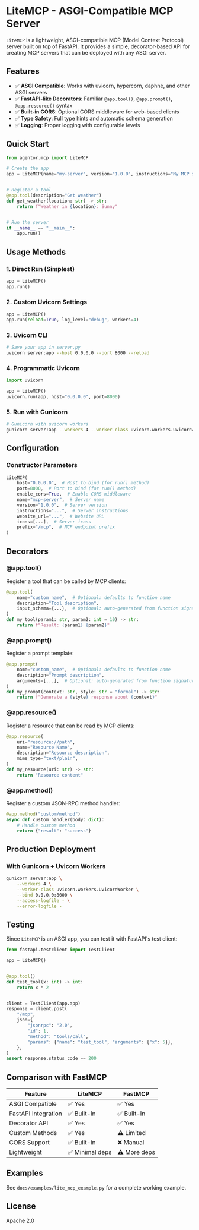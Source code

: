 # LiteMCP - ASGI-Compatible MCP Server

`LiteMCP` is a lightweight, ASGI-compatible MCP (Model Context Protocol) server built on top of FastAPI. It provides a simple, decorator-based API for creating MCP servers that can be deployed with any ASGI server.

## Features

- ✅ **ASGI Compatible**: Works with uvicorn, hypercorn, daphne, and other ASGI servers
- ✅ **FastAPI-like Decorators**: Familiar `@app.tool()`, `@app.prompt()`, `@app.resource()` syntax
- ✅ **Built-in CORS**: Optional CORS middleware for web-based clients
- ✅ **Type Safety**: Full type hints and automatic schema generation
- ✅ **Logging**: Proper logging with configurable levels

## Quick Start

```python
from agentor.mcp import LiteMCP

# Create the app
app = LiteMCP(name="my-server", version="1.0.0", instructions="My MCP server")


# Register a tool
@app.tool(description="Get weather")
def get_weather(location: str) -> str:
    return f"Weather in {location}: Sunny"


# Run the server
if __name__ == "__main__":
    app.run()
```

## Usage Methods

### 1. Direct Run (Simplest)

```python
app = LiteMCP()
app.run()
```

### 2. Custom Uvicorn Settings

```python
app = LiteMCP()
app.run(reload=True, log_level="debug", workers=4)
```

### 3. Uvicorn CLI

```bash
# Save your app in server.py
uvicorn server:app --host 0.0.0.0 --port 8000 --reload
```

### 4. Programmatic Uvicorn

```python
import uvicorn

app = LiteMCP()
uvicorn.run(app, host="0.0.0.0", port=8000)
```

### 5. Run with Gunicorn

```bash
# Gunicorn with uvicorn workers
gunicorn server:app --workers 4 --worker-class uvicorn.workers.UvicornWorker
```

## Configuration

### Constructor Parameters

```python
LiteMCP(
    host="0.0.0.0",  # Host to bind (for run() method)
    port=8000,  # Port to bind (for run() method)
    enable_cors=True,  # Enable CORS middleware
    name="mcp-server",  # Server name
    version="1.0.0",  # Server version
    instructions="...",  # Server instructions
    website_url="...",  # Website URL
    icons=[...],  # Server icons
    prefix="/mcp",  # MCP endpoint prefix
)
```

## Decorators

### @app.tool()

Register a tool that can be called by MCP clients:

```python
@app.tool(
    name="custom_name",  # Optional: defaults to function name
    description="Tool description",
    input_schema={...},  # Optional: auto-generated from function signature
)
def my_tool(param1: str, param2: int = 10) -> str:
    return f"Result: {param1} {param2}"
```

### @app.prompt()

Register a prompt template:

```python
@app.prompt(
    name="custom_name",  # Optional: defaults to function name
    description="Prompt description",
    arguments=[...],  # Optional: auto-generated from function signature
)
def my_prompt(context: str, style: str = "formal") -> str:
    return f"Generate a {style} response about {context}"
```

### @app.resource()

Register a resource that can be read by MCP clients:

```python
@app.resource(
    uri="resource://path",
    name="Resource Name",
    description="Resource description",
    mime_type="text/plain",
)
def my_resource(uri: str) -> str:
    return "Resource content"
```

### @app.method()

Register a custom JSON-RPC method handler:

```python
@app.method("custom/method")
async def custom_handler(body: dict):
    # Handle custom method
    return {"result": "success"}
```

## Production Deployment

### With Gunicorn + Uvicorn Workers

```bash
gunicorn server:app \
    --workers 4 \
    --worker-class uvicorn.workers.UvicornWorker \
    --bind 0.0.0.0:8000 \
    --access-logfile - \
    --error-logfile -
```

## Testing

Since `LiteMCP` is an ASGI app, you can test it with FastAPI's test client:

```python
from fastapi.testclient import TestClient

app = LiteMCP()


@app.tool()
def test_tool(x: int) -> int:
    return x * 2


client = TestClient(app.app)
response = client.post(
    "/mcp",
    json={
        "jsonrpc": "2.0",
        "id": 1,
        "method": "tools/call",
        "params": {"name": "test_tool", "arguments": {"x": 5}},
    },
)
assert response.status_code == 200
```

## Comparison with FastMCP

| Feature | LiteMCP | FastMCP |
|---------|---------|---------|
| ASGI Compatible | ✅ Yes | ✅ Yes |
| FastAPI Integration | ✅ Built-in | ✅ Built-in |
| Decorator API | ✅ Yes | ✅ Yes |
| Custom Methods | ✅ Yes | ⚠️ Limited |
| CORS Support | ✅ Built-in | ❌ Manual |
| Lightweight | ✅ Minimal deps | ⚠️ More deps |

## Examples

See `docs/examples/lite_mcp_example.py` for a complete working example.

## License

Apache 2.0
